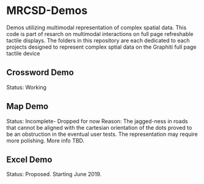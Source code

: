 # MRCSD-Demos
Demos utilizing multimodal representation of complex spatial data. This code is part of resarch on multimodal interactions on full page refreshable tactile displays. The folders in this repository are each dedicated to each projects designed to represent complex sptial data on the Graphiti full page tactile device 

## Crossword Demo
Status: Working 

## Map Demo
Status: Incomplete- Dropped for now
Reason: The jagged-ness in roads that cannot be aligned with the cartesian orientation of the dots proved to be an obstruction in the eventual user tests. The representation may require more polishing. More info TBD.

## Excel Demo
Status: Proposed. Starting June 2019.
